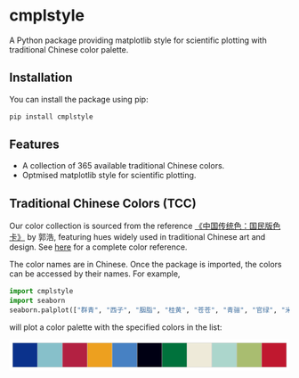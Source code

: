 # cmplstyle

A Python package providing matplotlib style for scientific plotting with traditional Chinese color palette.

## Installation
You can install the package using pip:
```bash
pip install cmplstyle
```

## Features

- A collection of 365 available traditional Chinese colors.
- Optmised matplotlib style for scientific plotting.

## Traditional Chinese Colors (TCC)

Our color collection is sourced from the reference [《中国传统色：国民版色卡》](https://www.douban.com/doubanapp/dispatch/book/35951952?dt_dapp=1) by 郭浩, featuring hues widely used in traditional Chinese art and design. See [here](./cmplstyle/assets/TCC_ncols_5.pdf) for a complete color reference.

The color names are in Chinese. Once the package is imported, the colors can be accessed by their names. For example,
```python
import cmplstyle
import seaborn
seaborn.palplot(["群青", "西子", "胭脂", "桂黄", "苍苍", "青骊", "官绿", "米汤娇", "沧浪", "梅子青", "石榴裙"])
```
will plot a color palette with the specified colors in the list:

![Example TCC Palette](./cmplstyle/assets/example_tcc_palette.png)
